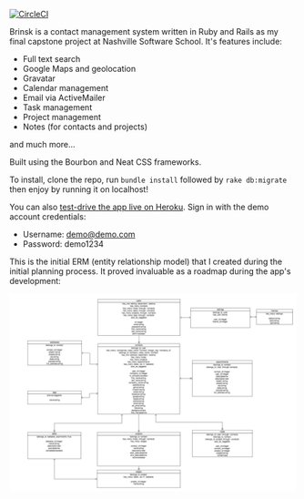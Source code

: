 [![CircleCI](https://circleci.com/gh/bdfinlayson/brinsk_cms/tree/master.svg?style=svg)](https://circleci.com/gh/bdfinlayson/brinsk_cms/tree/master)

Brinsk is a contact management system written in Ruby and Rails as my final capstone project at Nashville Software School. It's features include:

- Full text search
- Google Maps and geolocation
- Gravatar
- Calendar management
- Email via ActiveMailer
- Task management
- Project management
- Notes (for contacts and projects)

and much more...

Built using the Bourbon and Neat CSS frameworks. 

To install, clone the repo, run `bundle install` followed by `rake db:migrate` then enjoy by running it on localhost!

You can also [test-drive the app live on Heroku](https://brinsk.herokuapp.com/users/sign_in). Sign in with the demo account credentials:

- Username: demo@demo.com
- Password: demo1234

This is the initial ERM (entity relationship model) that I created during the initial planning process. It proved invaluable as a roadmap during the app's development:

<img src=capstone_erm_v2.jpg>
